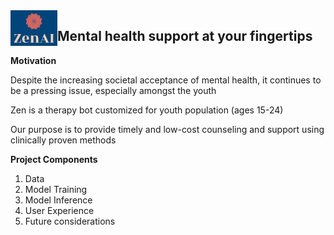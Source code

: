 <img align = "left" width="75" alt="logo" src="https://github.com/zenn-ai/therapy-bot/blob/main/ux/zenai.png"> 

## Mental health support at your fingertips

**Motivation**

Despite the increasing societal acceptance of mental health, it continues to be a pressing issue, especially amongst the youth

Zen is a therapy bot customized for youth population (ages 15-24)

Our purpose is to provide timely and low-cost counseling and support using clinically proven methods

**Project Components**
1. Data
2. Model Training
3. Model Inference
4. User Experience
5. Future considerations
